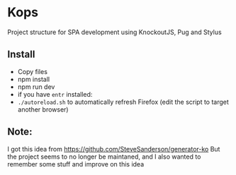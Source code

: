 # Kops

Project structure for SPA development using KnockoutJS, Pug and Stylus


## Install

- Copy files
- npm install
- npm run dev
- if you have `entr` installed:
 - `./autoreload.sh` to automatically refresh Firefox (edit the script to target another browser)

## Note:

I got this idea from https://github.com/SteveSanderson/generator-ko
But the project seems to no longer be maintaned, and I also wanted to remember some stuff and improve on this idea

